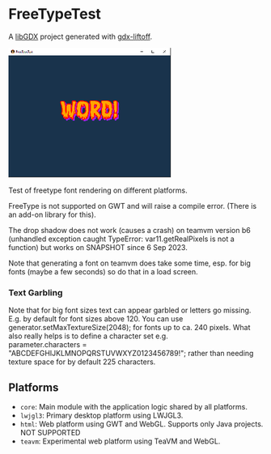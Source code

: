 # FreeTypeTest

A [libGDX](https://libgdx.com/) project generated with [gdx-liftoff](https://github.com/tommyettinger/gdx-liftoff).

![Screenshot](screenshot.png)

Test of freetype font rendering on different platforms.

FreeType is not supported on GWT and will raise a compile error.  (There is an add-on library for this).

The drop shadow does not work (causes a crash) on teamvm version b6 (unhandled exception caught TypeError: var$11.$getRealPixels is not a function) but works on SNAPSHOT since 6 Sep 2023.

Note that generating a font on teamvm does take some time, esp. for big fonts (maybe a few seconds) so do that in a load screen.


### Text Garbling

Note that for big font sizes text can appear garbled or letters go missing. E.g. by default for font sizes above 120.
You can use generator.setMaxTextureSize(2048); for fonts up to ca. 240 pixels.
What also really helps is to define a character set  e.g.         
    parameter.characters = "ABCDEFGHIJKLMNOPQRSTUVWXYZ0123456789!";
rather than needing texture space for by default 225 characters.

## Platforms

- `core`: Main module with the application logic shared by all platforms.
- `lwjgl3`: Primary desktop platform using LWJGL3.
- `html`: Web platform using GWT and WebGL. Supports only Java projects.  NOT SUPPORTED
- `teavm`: Experimental web platform using TeaVM and WebGL.

